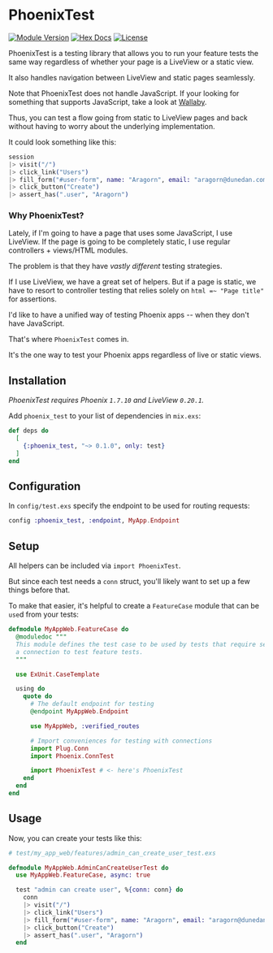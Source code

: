 # PhoenixTest

[![Module Version](https://img.shields.io/hexpm/v/phoenix_test.svg)](https://hex.pm/packages/phoenix_test/)
[![Hex Docs](https://img.shields.io/badge/hex-docs-lightgreen.svg)](https://hexdocs.pm/phoenix_test/)
[![License](https://img.shields.io/hexpm/l/phoenix_test.svg)](https://github.com/germsvel/phoenix_test/blob/main/LICENSE)

PhoenixTest is a testing library that allows you to run your feature tests the
same way regardless of whether your page is a LiveView or a static view.

It also handles navigation between LiveView and static pages seamlessly.

Note that PhoenixTest does not handle JavaScript. If your looking for
something that supports JavaScript, take a look at [Wallaby](https://hexdocs.pm/wallaby/readme.html).

Thus, you can test a flow going from static to LiveView pages and back without
having to worry about the underlying implementation.

It could look something like this:

```elixir
session
|> visit("/")
|> click_link("Users")
|> fill_form("#user-form", name: "Aragorn", email: "aragorn@dunedan.com")
|> click_button("Create")
|> assert_has(".user", "Aragorn")
```

### Why PhoenixTest?

Lately, if I'm going to have a page that uses some JavaScript, I use LiveView.
If the page is going to be completely static, I use regular controllers +
views/HTML modules.

The problem is that they have _vastly different_ testing strategies.

If I use LiveView, we have a great set of helpers. But if a page is static, we
have to resort to controller testing that relies solely on `html =~ "Page
title"` for assertions.

I'd like to have a unified way of testing Phoenix apps -- when they don't have
JavaScript.

That's where `PhoenixTest` comes in.

It's the one way to test your Phoenix apps regardless of live or static views.

## Installation

_PhoenixTest requires Phoenix `1.7.10` and LiveView `0.20.1`._

Add `phoenix_test` to your list of dependencies in `mix.exs`:

```elixir
def deps do
  [
    {:phoenix_test, "~> 0.1.0", only: test}
  ]
end
```

## Configuration

In `config/test.exs` specify the endpoint to be used for routing requests:

```elixir
config :phoenix_test, :endpoint, MyApp.Endpoint
```

## Setup

All helpers can be included via `import PhoenixTest`.

But since each test needs a `conn` struct, you'll likely want to set up a few
things before that.

To make that easier, it's helpful to create a `FeatureCase` module that can be
`use`d from your tests:

```elixir
defmodule MyAppWeb.FeatureCase do
  @moduledoc """
  This module defines the test case to be used by tests that require setting up
  a connection to test feature tests.
  """

  use ExUnit.CaseTemplate

  using do
    quote do
      # The default endpoint for testing
      @endpoint MyAppWeb.Endpoint

      use MyAppWeb, :verified_routes

      # Import conveniences for testing with connections
      import Plug.Conn
      import Phoenix.ConnTest

      import PhoenixTest # <- here's PhoenixTest
    end
  end
end
```

## Usage

Now, you can create your tests like this:

```elixir
# test/my_app_web/features/admin_can_create_user_test.exs

defmodule MyAppWeb.AdminCanCreateUserTest do
  use MyAppWeb.FeatureCase, async: true

  test "admin can create user", %{conn: conn} do
    conn
    |> visit("/")
    |> click_link("Users")
    |> fill_form("#user-form", name: "Aragorn", email: "aragorn@dunedan.com")
    |> click_button("Create")
    |> assert_has(".user", "Aragorn")
  end
```
